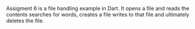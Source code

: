 Assigment 6 is a file handling example in Dart.
It opens a file and reads the contents searches for words, creates a file writes to that file and ultimately deletes the file.
